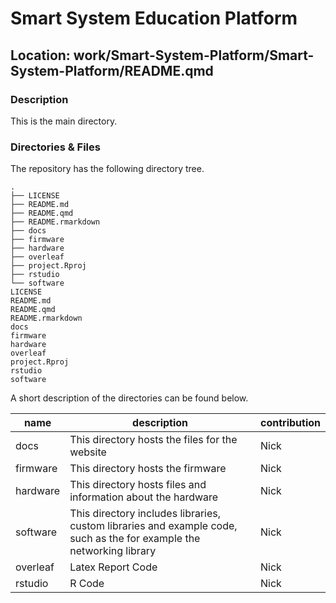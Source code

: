 

# Smart System Education Platform

## Location: work/Smart-System-Platform/Smart-System-Platform/README.qmd

### Description

This is the main directory.

### Directories & Files

The repository has the following directory tree.

    .
    ├── LICENSE
    ├── README.md
    ├── README.qmd
    ├── README.rmarkdown
    ├── docs
    ├── firmware
    ├── hardware
    ├── overleaf
    ├── project.Rproj
    ├── rstudio
    └── software
    LICENSE
    README.md
    README.qmd
    README.rmarkdown
    docs
    firmware
    hardware
    overleaf
    project.Rproj
    rstudio
    software

A short description of the directories can be found below.

| name | description | contribution |
|----|----|----|
| docs | This directory hosts the files for the website | Nick |
| firmware | This directory hosts the firmware | Nick |
| hardware | This directory hosts files and information about the hardware | Nick |
| software | This directory includes libraries, custom libraries and example code, such as the for example the networking library | Nick |
| overleaf | Latex Report Code | Nick |
| rstudio | R Code | Nick |
